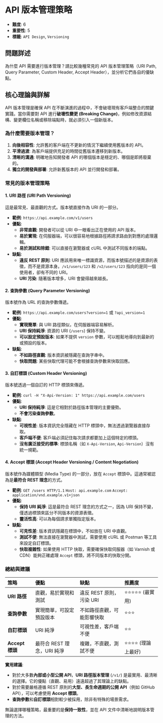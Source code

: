 # API 版本管理策略

- **難度**: 6
- **重要性**: 5
- **標籤**: `API Design`, `Versioning`

## 問題詳述

為什麼 API 需要進行版本管理？請比較幾種常見的 API 版本管理策略（URI Path, Query Parameter, Custom Header, Accept Header），並分析它們各自的優缺點。

## 核心理論與詳解

API 版本管理是確保 API 在不斷演進的過程中，不會破壞現有客戶端整合的關鍵實踐。當你需要對 API 進行**破壞性變更 (Breaking Change)**，例如修改資源結構、變更欄位名稱或移除端點時，就必須引入一個新版本。

### 為什麼需要版本管理？

1. **向後相容性**: 允許舊的客戶端在不更新的情況下繼續使用舊版本的 API。
2. **平滑過渡**: 為客戶端提供充足的時間從舊版本遷移到新版本。
3. **清晰的溝通**: 明確地告知開發者 API 的哪個版本是穩定的、哪個是即將廢棄的。
4. **獨立的開發與部署**: 允許新舊版本的 API 並行開發和部署。

### 常見的版本管理策略

#### 1. URI 路徑 (URI Path Versioning)

這是最常見、最直觀的方式。版本號直接作為 URI 的一部分。

- **範例**: `https://api.example.com/v1/users`
- **優點**:
  - **非常直觀**: 開發者可以從 URI 中一眼看出正在使用的 API 版本。
  - **易於實現**: 在伺服器端，可以很容易地根據路徑將請求路由到對應的處理邏輯。
  - **易於測試和除錯**: 可以直接在瀏覽器或 cURL 中測試不同版本的端點。
- **缺點**:
  - **違反 REST 原則**: URI 應該用來唯一標識資源，而版本號描述的是資源的表徵，而不是資源本身。`/v1/users/123` 和 `/v2/users/123` 指向的是同一個使用者，卻有不同的 URI。
  - **URI 污染**: 隨著版本增多，URI 會變得越來越長。

#### 2. 查詢參數 (Query Parameter Versioning)

版本號作為 URL 的查詢參數傳遞。

-   **範例**: `https://api.example.com/users?version=1` 或 `?api_version=1`
-   **優點**:
    -   **實現簡單**: 與 URI 路徑類似，在伺服器端容易解析。
    -   **URI 保持純淨**: 資源的 URI (`/users`) 保持不變。
    -   **可以設定預設版本**: 如果不提供 `version` 參數，可以輕鬆地導向到最新的或預設的版本。
-   **缺點**:
    -   **不如路徑直觀**: 版本資訊被隱藏在查詢字串中。
    -   **快取問題**: 某些快取代理可能不會根據查詢參數來快取回應。

#### 3. 自訂標頭 (Custom Header Versioning)

版本號透過一個自訂的 HTTP 標頭來傳遞。

-   **範例**: `curl -H "X-Api-Version: 1" https://api.example.com/users`
-   **優點**:
    -   **URI 保持純淨**: 這是它相對於路徑版本管理的主要優勢。
    -   **不會污染查詢參數**。
-   **缺點**:
    -   **可視性差**: 版本資訊完全隱藏在 HTTP 標頭中，無法透過瀏覽器直接存取。
    -   **客戶端不便**: 客戶端必須記住每次請求都要加上這個特定的標頭。
    -   **沒有廣泛接受的標準**: 標頭名稱（如 `X-Api-Version`, `Api-Version`）沒有統一規範。

#### 4. Accept 標頭 (Accept Header Versioning / Content Negotiation)

版本號作為媒體類型 (Media Type) 的一部分，放在 `Accept` 標頭中。這通常被認為是**最符合 REST 理念**的方式。

- **範例**: `GET /users HTTP/1.1` `Host: api.example.com` `Accept: application/vnd.example.v1+json`
- **優點**:
  - **保持 URI 純淨**: 這是最符合 REST 理念的方式之一，因為 URI 保持不變，僅透過標頭來區分不同版本的資源表徵。
  - **靈活性高**: 可以為每個請求單獨指定版本。
- **缺點**:
  - **可見性差**: 版本資訊隱藏在標頭中，不如放在 URI 中直觀。
  - **測試不便**: 無法直接在瀏覽器中測試，需要使用 cURL 或 Postman 等工具來設定自訂標頭。
  - **快取複雜性**: 如果使用 HTTP 快取，需要確保快取伺服器（如 Varnish 或 CDN）能夠正確處理 `Accept` 標頭，將不同版本的快取分開。

### 總結與建議

| 策略 | 優點 | 缺點 | 推薦度 |
| :--- | :--- | :--- | :--- |
| **URI 路徑** | 直觀，易於實現和測試 | 違反 REST 原則，污染 URI | ⭐⭐⭐⭐⭐ (最實用) |
| **查詢參數** | 實現簡單，可設定預設版本 | 不如路徑直觀，可能影響快取 | ⭐⭐⭐ |
| **自訂標頭** | URI 純淨 | 可視性差，客戶端不便 | ⭐⭐ |
| **Accept 標頭** | 最符合 REST 理念，URI 純淨 | 複雜，不直觀，測試不便 | ⭐⭐⭐⭐ (理論上最好) |

**實用建議**:

- 對於大多數**內部或小型公開 API**，**URI 路徑版本管理** (`/v1/`) 是最實用、最清晰的選擇。它的優點（直觀、易用）遠遠超過了其理論上的缺點。
- 對於需要嚴格遵循 REST 原則的**大型、長生命週期的公開 API**（例如 GitHub API），可以考慮使用 **Accept 標頭**。
- **查詢參數**和**自訂標頭**相對較少被採用，除非有特殊的場景需求。

無論選擇哪種策略，最重要的是**保持一致性**，並在 API 文件中清晰地說明版本管理的方法。
